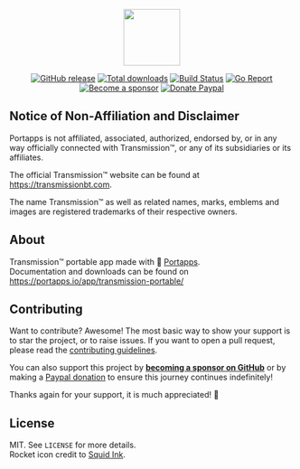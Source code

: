 <p align="center"><a href="https://portapps.io/app/transmission-portable/" target="_blank"><img width="100" src="https://github.com/portapps/transmission-portable/blob/master/res/papp.png"></a></p>

<p align="center">
  <a href="https://portapps.io/app/transmission-portable/#download"><img src="https://img.shields.io/github/release/portapps/transmission-portable.svg?style=flat-square" alt="GitHub release"></a>
  <a href="https://portapps.io/app/transmission-portable/#download"><img src="https://img.shields.io/github/downloads/portapps/transmission-portable/total.svg?style=flat-square" alt="Total downloads"></a>
  <a href="https://github.com/portapps/transmission-portable/actions?workflow=build"><img src="https://img.shields.io/github/workflow/status/portapps/transmission-portable/build?label=build&logo=github&style=flat-square" alt="Build Status"></a>
  <a href="https://goreportcard.com/report/github.com/portapps/transmission-portable"><img src="https://goreportcard.com/badge/github.com/portapps/transmission-portable?style=flat-square" alt="Go Report"></a>
  <br /><a href="https://github.com/sponsors/crazy-max"><img src="https://img.shields.io/badge/sponsor-crazy--max-181717.svg?logo=github&style=flat-square" alt="Become a sponsor"></a>
  <a href="https://www.paypal.me/crazyws"><img src="https://img.shields.io/badge/donate-paypal-00457c.svg?logo=paypal&style=flat-square" alt="Donate Paypal"></a>
</p>

## Notice of Non-Affiliation and Disclaimer

Portapps is not affiliated, associated, authorized, endorsed by, or in any way officially connected with Transmission™, or any of its subsidiaries or its affiliates.

The official Transmission™ website can be found at https://transmissionbt.com.

The name Transmission™ as well as related names, marks, emblems and images are registered trademarks of their respective owners.

## About

Transmission™ portable app made with 🚀 [Portapps](https://portapps.io).<br />
Documentation and downloads can be found on https://portapps.io/app/transmission-portable/

## Contributing

Want to contribute? Awesome! The most basic way to show your support is to star the project, or to raise issues. If
you want to open a pull request, please read the [contributing guidelines](https://portapps.io/doc/contribute/).

You can also support this project by [**becoming a sponsor on GitHub**](https://github.com/sponsors/crazy-max) or by
making a [Paypal donation](https://www.paypal.me/crazyws) to ensure this journey continues indefinitely!

Thanks again for your support, it is much appreciated! :pray:

## License

MIT. See `LICENSE` for more details.<br />
Rocket icon credit to [Squid Ink](http://thesquid.ink).
